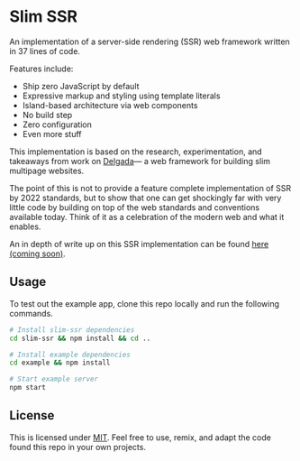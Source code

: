 # Slim SSR

An implementation of a server-side rendering (SSR) web framework written in 37 lines of code.

Features include:

- Ship zero JavaScript by default
- Expressive markup and styling using template literals
- Island-based architecture via web components
- No build step
- Zero configuration
- Even more stuff

This implementation is based on the research, experimentation, and takeaways from work on [Delgada](https://delgada.dev)–– a web framework for building slim multipage websites.

The point of this is not to provide a feature complete implementation of SSR by 2022 standards, but to show that one can get shockingly far with very little code by building on top of the web standards and conventions available today. Think of it as a celebration of the modern web and what it enables.

An in depth of write up on this SSR implementation can be found [here (coming soon)](https://hawkticehurst.com/writing/a-ssr-framework-in-37-lines-of-code).

## Usage

To test out the example app, clone this repo locally and run the following commands.

```bash
# Install slim-ssr dependencies
cd slim-ssr && npm install && cd ..

# Install example dependencies
cd example && npm install

# Start example server
npm start
```

## License

This is licensed under [MIT](./LICENSE). Feel free to use, remix, and adapt the code found this repo in your own projects.
